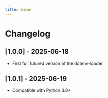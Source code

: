 ```yaml
---
title: Зміни
---
```

# Changelog

## [1.0.0] - 2025-06-18
- First full futured version of the dotenv-loader

## [1.0.1] - 2025-06-19
- Compatible with Python 3.8+

